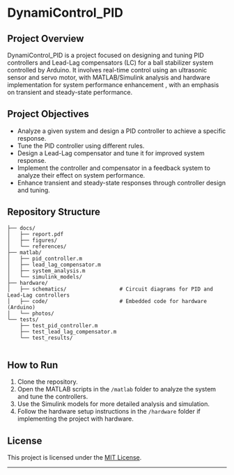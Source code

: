 # DynamiControl_PID

## Project Overview
DynamiControl_PID is a project focused on designing and tuning PID controllers and Lead-Lag compensators (LC) for a ball stabilizer system controlled by Arduino. It involves real-time control using an ultrasonic sensor and servo motor, with MATLAB/Simulink analysis and hardware implementation for system performance enhancement , with an emphasis on transient and steady-state performance.


## Project Objectives
- Analyze a given system and design a PID controller to achieve a specific response.
- Tune the PID controller using different rules.
- Design a Lead-Lag compensator and tune it for improved system response.
- Implement the controller and compensator in a feedback system to analyze their effect on system performance.
- Enhance transient and steady-state responses through controller design and tuning.

## Repository Structure

```
├── docs/
│   ├── report.pdf                  
│   ├── figures/                    
│   └── references/                 
├── matlab/
│   ├── pid_controller.m            
│   ├── lead_lag_compensator.m      
│   ├── system_analysis.m           
│   └── simulink_models/           
├── hardware/
│   ├── schematics/                 # Circuit diagrams for PID and Lead-Lag controllers
│   ├── code/                       # Embedded code for hardware (Arduino)
│   └── photos/                     
└── tests/
    ├── test_pid_controller.m       
    ├── test_lead_lag_compensator.m
    └── test_results/               
 
```

## How to Run
1. Clone the repository.
2. Open the MATLAB scripts in the `/matlab` folder to analyze the system and tune the controllers.
3. Use the Simulink models for more detailed analysis and simulation.
4. Follow the hardware setup instructions in the `/hardware` folder if implementing the project with hardware.


## License

This project is licensed under the [MIT License](LICENSE).

---

